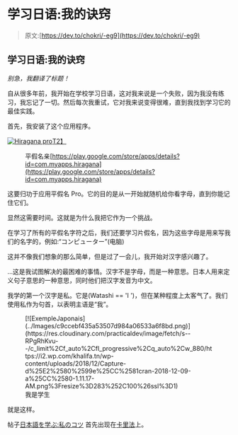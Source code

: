 # 学习日语:我的诀窍

> 原文:[https://dev.to/chokri/-eg9](https://dev.to/chokri/-eg9)

## [](#learning-japanese-my-tricks)学习日语:我的诀窍

*别急，我翻译了标题！*

自从很多年前，我开始在学校学习日语，这对我来说是一个失败，因为我没有练习，我忘记了一切。然后每次我重试，它对我来说变得很难，直到我找到学习它的最佳实践。

首先，我安装了这个应用程序。

[![Hiragana pro](../Images/43ff3cfd632f9f46fb8bc195ab77484d.png)T2】](https://res.cloudinary.com/practicaldev/image/fetch/s--t4a-tbhl--/c_limit%2Cf_auto%2Cfl_progressive%2Cq_auto%2Cw_880/https://i0.wp.com/khalifa.tn/wp-content/uploads/2018/12/Screenshot_20181209-004725.png%3Fresize%3D194%252C344%26ssl%3D1)

<figure>

平假名亲[https://play.google.com/store/apps/details?id=com.myapps.hiragana](https://play.google.com/store/apps/details?id=com.myapps.hiragana)

<figcaption></figcaption>

</figure>

这要归功于应用平假名 Pro。它的目的是从一开始就随机给你看字母，直到你能记住它们。

显然这需要时间。这就是为什么我把它作为一个挑战。

在学习了所有的平假名字符之后，我们还要学习片假名，因为这些字母是用来写我们的名字的，例如:“コンピューター”(电脑)

这并不像我们想象的那么简单，但是过了一会儿，我开始对汉字感兴趣了。

…这是我试图解决的最困难的事情。汉字不是字母，而是一种意思。日本人用来定义句子意思的一种意思，同时他们把汉字发音为中文。

我学的第一个汉字是私。它是(Watashi == 'I ')，但在某种程度上太客气了。我们使用私作为句首，以表明主语是“我”。

<figure>[![ExempleJaponais](../Images/c9ccebf435a53507d984a06533a6f8bd.png)](https://res.cloudinary.com/practicaldev/image/fetch/s--RPgRhKvu--/c_limit%2Cf_auto%2Cfl_progressive%2Cq_auto%2Cw_880/https://i2.wp.com/khalifa.tn/wp-content/uploads/2018/12/Capture-d%25E2%2580%2599e%25CC%2581cran-2018-12-09-a%25CC%2580-1.11.17-AM.png%3Fresize%3D283%252C100%26ssl%3D1) 

<figcaption>我是学生</figcaption>

</figure>

就是这样。

帖子[日本語を学ぶ:私のコツ](https://khalifa.tn/%e6%97%a5%e6%9c%ac%e8%aa%9e%e3%82%92%e5%ad%a6%e3%81%b6%ef%bc%9a%e7%a7%81%e3%81%ae%e3%82%b3%e3%83%84/) 首先出现在[卡里法](https://khalifa.tn)上。